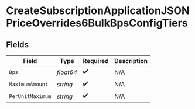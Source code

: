 # CreateSubscriptionApplicationJSONPriceOverrides6BulkBpsConfigTiers


## Fields

| Field              | Type               | Required           | Description        |
| ------------------ | ------------------ | ------------------ | ------------------ |
| `Bps`              | *float64*          | :heavy_check_mark: | N/A                |
| `MaximumAmount`    | *string*           | :heavy_check_mark: | N/A                |
| `PerUnitMaximum`   | *string*           | :heavy_check_mark: | N/A                |